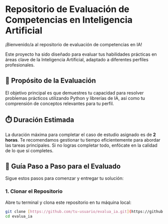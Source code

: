 # Repositorio de Evaluación de Competencias en Inteligencia Artificial

¡Bienvenido/a al repositorio de evaluación de competencias en IA!

Este proyecto ha sido diseñado para evaluar tus habilidades prácticas en áreas clave de la Inteligencia Artificial, adaptado a diferentes perfiles profesionales.

## 🎯 Propósito de la Evaluación

El objetivo principal es que demuestres tu capacidad para resolver problemas prácticos utilizando Python y librerías de IA, así como tu comprensión de conceptos relevantes para tu perfil.

## ⏱️ Duración Estimada

La duración máxima para completar el caso de estudio asignado es de **2 horas**. Te recomendamos gestionar tu tiempo eficientemente para abordar las tareas principales. Si no logras completar todo, enfócate en la calidad de lo que sí completes.

## 🚀 Guía Paso a Paso para el Evaluado

Sigue estos pasos para comenzar y entregar tu solución:

### 1. Clonar el Repositorio

Abre tu terminal y clona este repositorio en tu máquina local:

```bash
git clone [https://github.com/tu-usuario/evalua_ia.git](https://github.com/tu-usuario/evalua_ia.git)
cd evalua_ia
